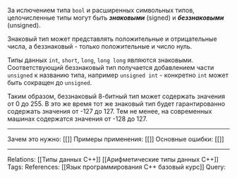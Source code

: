 За ислючением типа `bool` и расширенных символьных типов, целочисленные типы могут быть ***знаковыми*** (signed) и ***беззнаковыми*** (unsigned). 

Знаковый тип может представлять положительные и отрицательные числа, а беззнаковый - только положительные и число нуль. 

Типы данных `int`, `short`, `long`, `long long` являются знаковыми. Соответствующий беззнаковый тип получается добавлением части `unsigned`  к названию типа, например `unsigned int` - конкретно `int` может быть сокращен до `unsigned`. 

Таким образом, беззнаковый 8-битный тип может содержать значения от 0 до 255. В это же время тот же знаковый тип будет гарантированно содержать значения от -127 до 127. Тем не менее, на современных машинах содержатся значения от -128 до 127. 

___
Зачем это нужно: [[]] 
Примеры применения: [[]] 
Основные ошибки: [[]]
___
Relations: [[Типы данных C++]] [[Арифметические типы данных C++]] 
Tags: 
References: [[Язык программирования C++ базовый курс]] 
Query: 